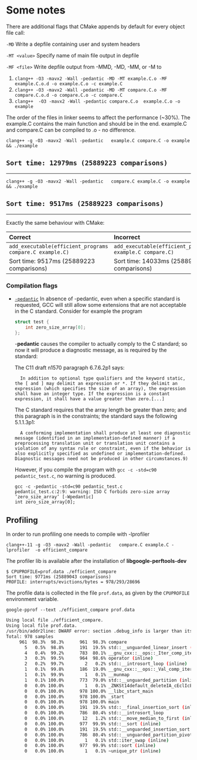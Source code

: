 # Some notes
There are additional flags that CMake appends by default for every object file call:

`-MD`                     Write a depfile containing user and system headers

`-MT <value>`             Specify name of main file output in depfile

`-MF <file>`              Write depfile output from -MMD, -MD, -MM, or -M to <file>

1. `clang++ -O3 -mavx2 -Wall -pedantic -MD -MT example.C.o -MF example.C.o.d -o example.C.o -c example.C`
2. `clang++ -O3 -mavx2 -Wall -pedantic -MD -MT compare.C.o -MF compare.C.o.d -o compare.C.o -c compare.C`
3. `clang++  -O3 -mavx2 -Wall -pedantic compare.C.o  example.C.o -o example`

The order of the files in linker seems to affect the performance (~30%). 
The example.C contains the main function and should be in the end.
example.C and compare.C can be compiled to .o - no difference.

`clang++ -g -O3 -mavx2 -Wall -pedantic   example.C compare.C -o example && ./example`

## `Sort time: 12979ms (25889223 comparisons)`

---


`clang++ -g -O3 -mavx2 -Wall -pedantic   compare.C example.C -o example && ./example`

## `Sort time: 9517ms (25889223 comparisons)`

---

Exactly the same behaviour with CMake:

|   Correct                                                 |       Incorrect                                         |
|:----------------------------------------------------------|:--------------------------------------------------------|
| `add_executable(efficient_programs compare.C example.C)`  | `add_executable(efficient_programs example.C compare.C)`|
| Sort time: 9517ms (25889223 comparisons)                  | Sort time: 14033ms (25889223 comparisons)               |


### Compilation flags
- [`-pedantic`](https://stackoverflow.com/questions/2855121/what-is-the-purpose-of-using-pedantic-in-the-gcc-g-compiler)  In absence of -pedantic, even when a specific standard is requested, GCC will still allow some extensions that are not acceptable in the C standard. Consider for example the program
    ```cpp
    struct test {
        int zero_size_array[0];
    };
    ```
    -**pedantic** causes the compiler to actually comply to the C standard; so now it will produce a diagnostic message, as is required by the standard:

    The C11 draft n1570 paragraph 6.7.6.2p1 says:

        In addition to optional type qualifiers and the keyword static, the [ and ] may delimit an expression or *. If they delimit an expression (which specifies the size of an array), the expression shall have an integer type. If the expression is a constant expression, it shall have a value greater than zero.[...]

    The C standard requires that the array length be greater than zero; and this paragraph is in the constraints; the standard says the following 5.1.1.3p1:

        A conforming implementation shall produce at least one diagnostic message (identified in an implementation-defined manner) if a preprocessing translation unit or translation unit contains a violation of any syntax rule or constraint, even if the behavior is also explicitly specified as undefined or implementation-defined. Diagnostic messages need not be produced in other circumstances.9)

    However, if you compile the program with `gcc -c -std=c90 pedantic_test.c`, no warning is produced.
    ```shall
    gcc -c -pedantic -std=c90 pedantic_test.c
    pedantic_test.c:2:9: warning: ISO C forbids zero-size array ‘zero_size_array’ [-Wpedantic]
    int zero_size_array[0];
    ```

## Profiling

In order to run profiling one needs to compile with -lprofiler

`clang++-11 -g -O3 -mavx2 -Wall -pedantic   compare.C example.C -lprofiler  -o efficient_compare`

The profiler lib is available after the installation of  **libgoogle-perftools-dev** 
```
$ CPUPROFILE=prof.data ./efficient_compare 
Sort time: 9771ms (25889043 comparisons)
PROFILE: interrupts/evictions/bytes = 978/293/28696
```
The profile data is collected in the file `prof.data`, as given by the `CPUPROFILE` environment variable.

`google-pprof --text ./efficient_compare prof.data` 
```bash
Using local file ./efficient_compare.
Using local file prof.data.
/usr/bin/addr2line: DWARF error: section .debug_info is larger than its filesize! (0x93ef57 vs 0x530f28)
Total: 978 samples
     961  98.3%  98.3%      961  98.3% compare
       5   0.5%  98.8%      191  19.5% std::__unguarded_linear_insert (inline)
       4   0.4%  99.2%      783  80.1% __gnu_cxx::__ops::_Iter_comp_iter::operator (inline)
       3   0.3%  99.5%      964  98.6% operator (inline)
       2   0.2%  99.7%        2   0.2% std::__introsort_loop (inline)
       1   0.1%  99.8%      186  19.0% __gnu_cxx::__ops::_Val_comp_iter::operator (inline)
       1   0.1%  99.9%        1   0.1% __munmap
       1   0.1% 100.0%      773  79.0% std::__unguarded_partition (inline)
       0   0.0% 100.0%        1   0.1% _ZNKSt14default_deleteIA_cEclIcEENSt9enable_ifIXsr14is_convertibleIPA_T_PS0_EE5valueEvE4typeEPS4_ (inline)
       0   0.0% 100.0%      978 100.0% __libc_start_main
       0   0.0% 100.0%      978 100.0% _start
       0   0.0% 100.0%      978 100.0% main
       0   0.0% 100.0%      191  19.5% std::__final_insertion_sort (inline)
       0   0.0% 100.0%      786  80.4% std::__introsort_loop
       0   0.0% 100.0%       12   1.2% std::__move_median_to_first (inline)
       0   0.0% 100.0%      977  99.9% std::__sort (inline)
       0   0.0% 100.0%      191  19.5% std::__unguarded_insertion_sort (inline)
       0   0.0% 100.0%      786  80.4% std::__unguarded_partition_pivot (inline)
       0   0.0% 100.0%        1   0.1% std::iter_swap (inline)
       0   0.0% 100.0%      977  99.9% std::sort (inline)
       0   0.0% 100.0%        1   0.1% ~unique_ptr (inline)

```